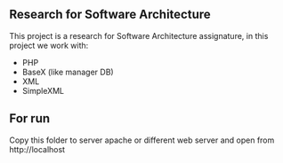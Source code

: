 ## Research for Software Architecture
This project is a research for Software Architecture assignature, in this project we work with: 
* PHP
* BaseX (like manager DB)
* XML
* SimpleXML

## For run
 Copy this folder to server apache or different web server and open from http://localhost 
